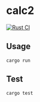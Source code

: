 # calc2
[![Rust CI](https://github.com/shinshin86/calc2/actions/workflows/main.yml/badge.svg)](https://github.com/shinshin86/calc2/actions/workflows/main.yml)

## Usage

```
cargo run
```

## Test

```
cargo test
```